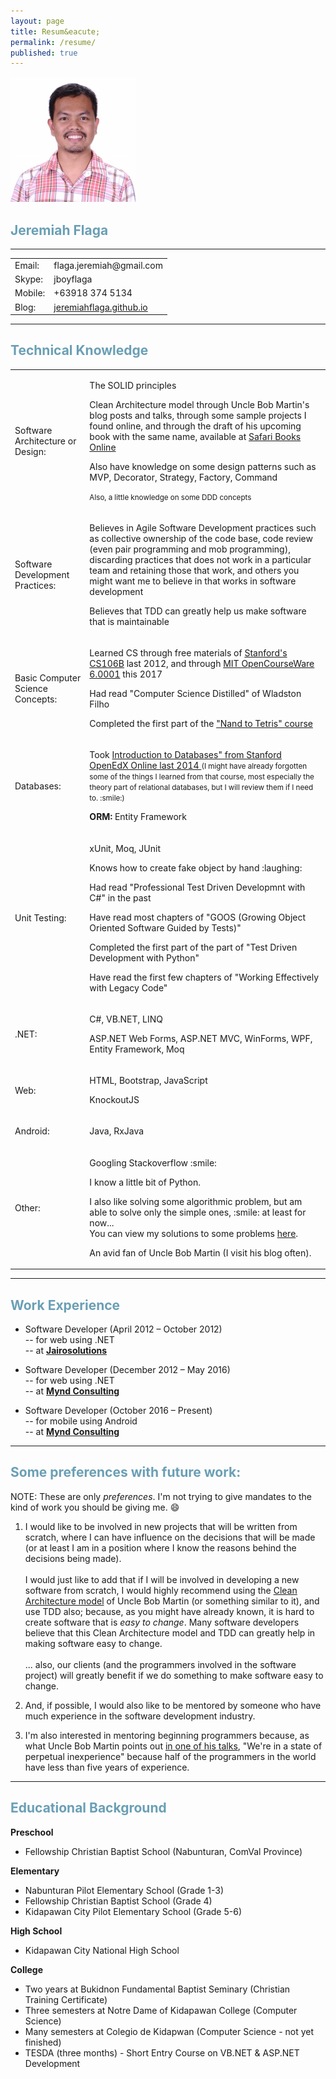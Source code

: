 ```yaml
---
layout: page
title: Resum&eacute;
permalink: /resume/
published: true
---
```


<div class="float-left">
<img src="/images/Jboy2017-Real-2(200x200).jpg" title="Profile Image" alt="Profile Image" />
</div>

<h2>
    <strong style="color: #6a9fb5">Jeremiah Flaga</strong>
</h2>


----------------------------------------------------------


<table class="basic-info">
  <tbody>
    <tr>
      <td>Email:</td>
      <td>flaga.jeremiah@gmail.com</td>
    </tr>
    <tr>
      <td>Skype:</td>
      <td>jboyflaga</td>
    </tr>
    <tr>
      <td>Mobile:</td>
      <td>+63918 374 5134</td>
    </tr>
    <tr>
      <td>Blog:</td>
      <td><a href="http://jeremiahflaga.github.io">jeremiahflaga.github.io</a></td>
    </tr>
  </tbody>
</table>


----------------------------------------------------------


<h2>
    <strong style="color: #6a9fb5">Technical Knowledge</strong>
</h2>

<table class="resume">
  <tbody>
    <tr>
      <td>Software Architecture or Design:</td>
      <td>
        <p>The SOLID principles</p>
        <p>Clean Architecture model through Uncle Bob Martin's blog posts and talks, through some sample projects I found online, and through the draft of his upcoming book with the same name, available at <a  href="https://www.safaribooksonline.com">Safari Books Online</a>
        </p>
        <p>Also have knowledge on some design patterns such as MVP, Decorator, Strategy, Factory, Command
        </p>
        <p>
        <small>Also, a little knowledge on some DDD concepts</small>
        </p>
      </td>
    </tr>
    <tr>
      <td>Software Development Practices:</td>
      <td>
        <p>
        Believes in Agile Software Development practices such as collective ownership of the code base, code review (even pair programming and mob programming), discarding practices that does not work in a particular team and retaining those that work, and others you might want me to believe in that works in software development
        </p>
        <p>
        Believes that TDD can greatly help us make software that is maintainable
        </p>
      </td>
    </tr>
    <tr>
      <td>Basic Computer Science Concepts:</td>
      <td>
        <p>
          Learned CS through free materials of
          <a  href="http://jeremiahflaga.blogspot.com/2012/05/cs106b-free-course-from-stanford.html">Stanford's CS106B</a> last 2012, and through 
          <a  href="/2017/08/05/finished-mit-ocw-6.0001/">MIT OpenCourseWare 6.0001</a> this 2017
        </p>
        <p>Had read "Computer Science Distilled" of Wladston Filho</p>
        <p>
        Completed the first part of the <a href="http://jeremiahflaga.blogspot.com/search/label/Nand2Tetris">"Nand to Tetris" course</a>
        </p>
      </td>
    </tr>
    <tr>
      <td>Databases:</td>
      <td>
        <p>
        Took <a href="/files/certificates/IntroToDB-Cert-Stanford-OpenEdX.pdf">Introduction to Databases" from Stanford OpenEdX Online last 2014 </a><small> (I might have already forgotten some of the things I learned from that course, most especially the theory part of relational databases, but I will review them if I need to. :smile:)</small>
        </p>
        <p>
        <strong>ORM:</strong> Entity Framework
        </p>
      </td>
    </tr>
    <tr>
      <td>Unit Testing: </td>
      <td>
        <p>
          xUnit, Moq, JUnit
        </p>
        <p>
        Knows how to create fake object by hand :laughing:
        </p>
        <p>
        Had read "Professional Test Driven Developmnt with C#" in the past
        </p>
        <p>
        Have read most chapters of "GOOS (Growing Object Oriented Software Guided by Tests)"</p>
        <p>
        Completed the first part of the part of "Test Driven Development with Python"
        </p>
        <p>
        Have read the first few chapters of "Working Effectively with Legacy Code"</p>
      </td>
    </tr>
    <tr>
      <td>.NET:</td>
      <td>
        <p>C#, VB.NET, LINQ</p>
        <p>ASP.NET Web Forms, ASP.NET MVC, WinForms, WPF, Entity Framework, Moq</p>
      </td>
    </tr>
    <tr>
      <td>Web:</td>
      <td>
        <p>HTML, Bootstrap, JavaScript</p>
        <p>KnockoutJS</p>
      </td>
    </tr>
    <tr>
      <td>Android:</td>
      <td>
        <p>Java, RxJava</p>
      </td>
    </tr>
    <tr>
      <td>Other:</td>
      <td>
        <p>Googling Stackoverflow :smile:</p>
        <p>I know a little bit of Python.</p>
        <p>I also like solving some algorithmic problem, but am able to solve only the simple ones, :smile: at least for now... <br/>
        You can view my solutions to some problems
        <a href="https://github.com/jeremiahflaga/competitive-programming">here</a>.
        </p>
        <p>An avid fan of Uncle Bob Martin (I visit his blog often).</p>
      </td>
    </tr>
  </tbody>
</table>


----------------------------------------------------------


<h2>
    <strong style="color: #6a9fb5">Work Experience</strong>
</h2>




- Software Developer (April 2012 – October 2012)
<br /> -- for web using .NET
<br /> -- at [**Jairosolutions**](http://www.jairosolutions.com) 

- Software Developer (December 2012 – May 2016)
<br /> -- for web using .NET
<br /> -- at [**Mynd Consulting**](http://www.myndconsulting.com/) 

- Software Developer (October 2016 – Present)
<br /> -- for mobile using Android
<br /> -- at [**Mynd Consulting**](http://www.myndconsulting.com/) 


----------------------------------------------------------

<h2 id="preferences">
    <strong style="color: #6a9fb5">Some preferences with future work:</strong>
</h2>

NOTE: These are only _preferences_. I'm not trying to give mandates to the kind of work you should be giving me. :smile:

1. I would like to be involved in new projects that will be written from scratch, where I can have influence on the decisions that will be made (or at least I am in a position where I know the reasons behind the decisions being made).
<br /><br />
I would just like to add that if I will be involved in developing a new software from scratch, I would highly recommend using the [Clean Architecture model](https://8thlight.com/blog/uncle-bob/2012/08/13/the-clean-architecture.html) of Uncle Bob Martin (or something similar to it), and use TDD also; because, as you might have already known, it is hard to create software that is _easy to change_. Many software developers believe that this Clean Architecture model and TDD can greatly help in making software easy to change.
<br /><br />
... also, our clients (and the programmers involved in the software project) will greatly benefit if we do something to make software easy to change.

2. And, if possible, I would also like to be mentored by someone who have much experience in the software development industry.

3. I'm also interested in mentoring beginning programmers because, as what Uncle Bob Martin points out [in one of his talks](https://youtu.be/BSaAMQVq01E?t=4277), "We're in a state of perpetual inexperience" because half of the programmers in the world have less than five years of experience.


<!--
<br /><br />
I'm not yet an expert, but, as what I read in an [article about apprenticeship](https://s3.amazonaws.com/apprentice.us/Apprenticeship-Programs.pdf) by David H. Hoover, 
<br />
> "The mentor doesn't necessarily need to be a master of software development. In
fact, there are advantages to having a mentor who is closer in proximity to the
apprentice's level of experience."
-->


----------------------------------------------------------


<h2>
    <strong style="color: #6a9fb5">Educational Background</strong>
</h2>

**Preschool**

- Fellowship Christian Baptist School (Nabunturan, ComVal Province)

**Elementary**

- Nabunturan Pilot Elementary School (Grade 1-3)
- Fellowship Christian Baptist School (Grade 4)
- Kidapawan City Pilot Elementary School (Grade 5-6)

**High School**

- Kidapawan City National High School

**College**

- Two years at Bukidnon Fundamental Baptist Seminary (Christian Training Certificate)
- Three semesters at Notre Dame of Kidapawan College (Computer Science)
- Many semesters at Colegio de Kidapwan (Computer Science - not yet finished)
- TESDA (three months) - Short Entry Course on VB.NET & ASP.NET Development



<!--
4. If I will be working on an existing project, I might be needing lots of help in understanding the structure of the project in the first few weeks... most expecially when I am involved in a project where I am not yet familiar with the frameworks or libraries that are being used. 
<br /><br />
But if I will be involved in new projects... I believe that I can _help_ with the architecture of _new_ projects, even when I am not yet familiar with the specific frameworks and libraries that will be used in that project --- I can learn about the frameworks and libraries _inline_, I mean, during my vacant times. :smile:

Thank you! :smile:

I think I am enjoying more when I am involved design part of creating software systems --- by _design_ I mean the design or architecture of the software and not the UI part.

And because I concentrate on the _design_ part of the system, I think I can still be able to work on **new** projects even when I am not yet very familiar with the specific frameworks or libraries those projects, as long as my teammates are already familiar with the frameworks or libraries that we will be using.

I am kind of one who wants to help keep software from rotting --- and I would like to emphasize the word **_help_** because I can't do it on my own, most especially when I am not yet familiar with the technologies that will be used in the project.

I think I will also enjoy mentoring junior software developers.

I think I will be excited with work most when I am involved deciding about the architecture of new software system, or when I am involved in an existing software that has a good architecture, or when I am involved in a project whose team practices TDD.



I would also like to know what my responsibilities will be when I get hired. 
-->

